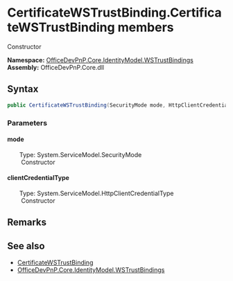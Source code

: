 # CertificateWSTrustBinding.CertificateWSTrustBinding members 
 Constructor   

**Namespace:** [OfficeDevPnP.Core.IdentityModel.WSTrustBindings](OfficeDevPnP.Core.IdentityModel.WSTrustBindings.md)  
**Assembly:** OfficeDevPnP.Core.dll  
## Syntax
```C#
public CertificateWSTrustBinding(SecurityMode mode, HttpClientCredentialType clientCredentialType)
```
### Parameters
#### mode  
&emsp;&emsp;Type: System.ServiceModel.SecurityMode  
&emsp;&emsp; Constructor   


#### clientCredentialType  
&emsp;&emsp;Type: System.ServiceModel.HttpClientCredentialType  
&emsp;&emsp; Constructor   


## Remarks
  
## See also
- [CertificateWSTrustBinding](OfficeDevPnP.Core.IdentityModel.WSTrustBindings.CertificateWSTrustBinding.md)
- [OfficeDevPnP.Core.IdentityModel.WSTrustBindings](OfficeDevPnP.Core.IdentityModel.WSTrustBindings.md)
